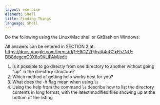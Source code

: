 ```yaml
---
layout: exercise
element: Shell
title: Finding Things 
language: Shell
---
```


Do the following using the Linux/Mac shell or GitBash on Windows:

All answers can be entered in SECTION 2 at: https://docs.google.com/forms/d/1-E8OZ2PjhyiA4nC2xFhZNU-DB8degcnC0X8o9XLIFAM/edit


1. Is it possible to go directly from one directory to another without going "up" in the directory structure?
2. Which method of getting help works best for you?
3. What does the -h flag mean when using `ls`
4. Using the help from the command `ls` describe how to list the directory contents in long format, with the latest modified files showing up at the bottom of the listing

